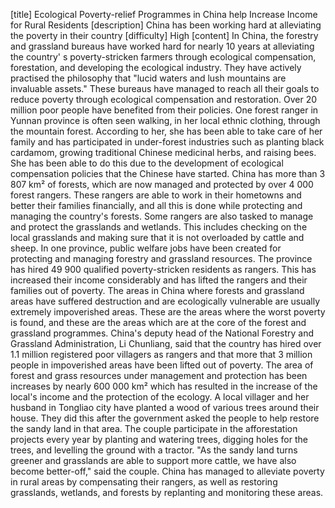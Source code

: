 [title]
Ecological Poverty-relief Programmes in China help Increase Income for Rural Residents
[description]
China has been working hard at alleviating the poverty in their country
[difficulty]
High
[content]
In China, the forestry and grassland bureaus have worked hard for nearly 10 years at alleviating the country' s poverty-stricken farmers through ecological compensation, forestation, and developing the ecological industry. They have actively practised the philosophy that "lucid waters and lush mountains are invaluable assets." These bureaus have managed to reach all their goals to reduce poverty through ecological compensation and restoration. Over 20 million poor people have benefited from their policies.
One forest ranger in Yunnan province is often seen walking, in her local ethnic clothing, through the mountain forest. According to her, she has been able to take care of her family and has participated in under-forest industries such as planting black cardamom, growing traditional Chinese medicinal herbs, and raising bees. She has been able to do this due to the development of ecological compensation policies that the Chinese have started.
China has more than 3 807 km² of forests, which are now managed and protected by over 4 000 forest rangers. These rangers are able to work in their hometowns and better their families financially, and all this is done while protecting and managing the country's forests.
Some rangers are also tasked to manage and protect the grasslands and wetlands. This includes checking on the local grasslands and making sure that it is not overloaded by cattle and sheep. 
In one province, public welfare jobs have been created for protecting and managing forestry and grassland resources. The province has hired 49 900 qualified poverty-stricken residents as rangers. This has increased their income considerably and has lifted the rangers and their families out of poverty.
The areas in China where forests and grassland areas have suffered destruction and are ecologically vulnerable are usually extremely impoverished areas. These are the areas where the worst poverty is found, and these are the areas which are at the core of the forest and grassland programmes.
China's deputy head of the National Forestry and Grassland Administration, Li Chunliang, said that the country has hired over 1.1 million registered poor villagers as rangers and that more that 3 million people in impoverished areas have been lifted out of poverty.
The area of forest and grass resources under management and protection has been increases by nearly 600 000 km² which has resulted in the increase of the local's income and the protection of the ecology.
A local villager and her husband in Tongliao city have planted a wood of various trees around their house. They did this after the government asked the people to help restore the sandy land in that area. The couple participate in the afforestation projects every year by planting and watering trees, digging holes for the trees, and levelling the ground with a tractor. "As the sandy land turns greener and grasslands are able to support more cattle, we have also become better-off," said the couple.
China has managed to alleviate poverty in rural areas by compensating their rangers, as well as restoring grasslands, wetlands, and forests by replanting and monitoring these areas.
